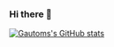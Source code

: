 ### Hi there 👋

[![Gautoms's GitHub stats](https://github-readme-stats.vercel.app/api?username=gautom5987&show_icons=true)](https://github.com/gautom5987/github-readme-stats)
<br>
<!-- <img align="center" src="https://github-readme-stats.vercel.app/api?username=gautom5987&show_icons=true" /> -->


<!--
**gautom5987/gautom5987** is a ✨ _special_ ✨ repository because its `README.md` (this file) appears on your GitHub profile.

Here are some ideas to get you started:

- 🔭 I’m currently working on ...
- 🌱 I’m currently learning ...
- 👯 I’m looking to collaborate on ...
- 🤔 I’m looking for help with ...
- 💬 Ask me about ...
- 📫 How to reach me: ...
- 😄 Pronouns: ...
- ⚡ Fun fact: ...
-->
